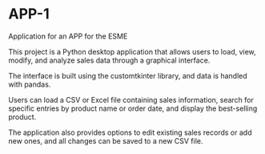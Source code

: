# APP-1
Application for an APP for the ESME

This project is a Python desktop application that allows users to load, view, modify, and analyze sales data through a graphical interface.

The interface is built using the customtkinter library, and data is handled with pandas.

Users can load a CSV or Excel file containing sales information, search for specific entries by product name or order date, and display the best-selling product.

The application also provides options to edit existing sales records or add new ones, and all changes can be saved to a new CSV file.

